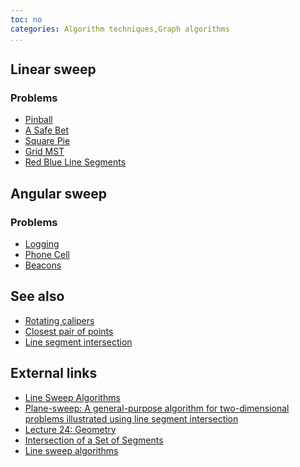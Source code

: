 ```yaml
---
toc: no
categories: Algorithm techniques,Graph algorithms
...
```


## Linear sweep

### Problems
* [Pinball](https://open.kattis.com/problems/pinball)
* [A Safe Bet](https://open.kattis.com/problems/safebet)
* [Square Pie](https://open.kattis.com/problems/squarepie)
* [Grid MST](https://open.kattis.com/problems/gridmst)
* [Red Blue Line Segments](http://www.spoj.com/problems/CS345A1/)

## Angular sweep

### Problems
* [Logging](https://code.google.com/codejam/contest/4224486/dashboard#s=p2&a=2)
* [Phone Cell](http://contest.felk.cvut.cz/07cerc/solved/c/)
* [Beacons](https://open.kattis.com/problems/beacons)

## See also
* [Rotating calipers]()
* [Closest pair of points]()
* [Line segment intersection]()

## External links
* [Line Sweep Algorithms](https://www.topcoder.com/community/data-science/data-science-tutorials/line-sweep-algorithms/)
* [Plane-sweep: A general-purpose algorithm for two-dimensional problems illustrated using line segment intersection](http://www.jn.inf.ethz.ch/education/script/P6_C25.pdf)
* [Lecture 24: Geometry](http://courses.csail.mit.edu/6.006/spring11/lectures/lec24.pdf)
* [Intersection of a Set of Segments](http://geomalgorithms.com/a09-_intersect-3.html)
* [Line sweep algorithms](https://apps.topcoder.com/forums/?module=Thread&threadID=684537&start=0)

